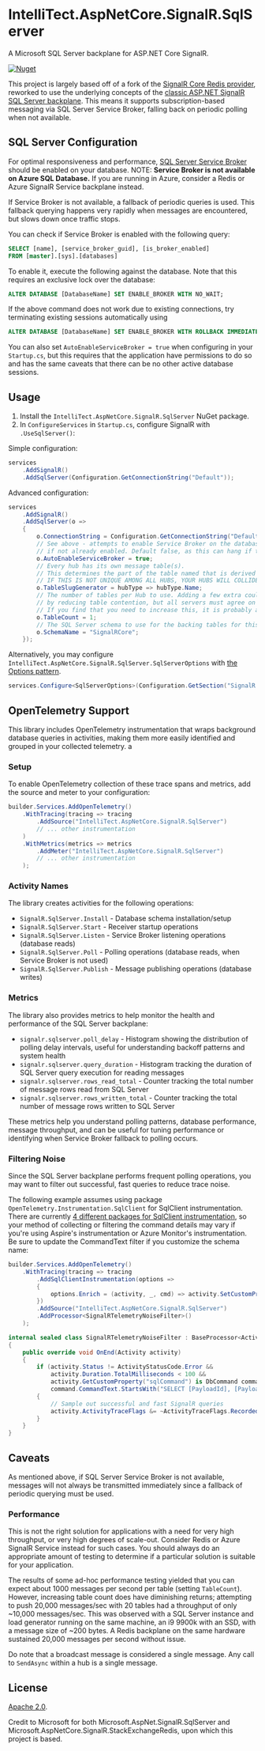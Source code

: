 # IntelliTect.AspNetCore.SignalR.SqlServer

A Microsoft SQL Server backplane for ASP.NET Core SignalR.

[![Nuget](https://img.shields.io/nuget/v/IntelliTect.AspNetCore.SignalR.SqlServer)](https://www.nuget.org/packages/IntelliTect.AspNetCore.SignalR.SqlServer/)


This project is largely based off of a fork of the [SignalR Core Redis provider](https://github.com/dotnet/aspnetcore/tree/main/src/SignalR/server/StackExchangeRedis), reworked to use the underlying concepts of the [classic ASP.NET SignalR SQL Server backplane](https://github.com/SignalR/SignalR/tree/main/src/Microsoft.AspNet.SignalR.SqlServer). This means it supports subscription-based messaging via SQL Server Service Broker, falling back on periodic polling when not available.


## SQL Server Configuration

For optimal responsiveness and performance, [SQL Server Service Broker](https://docs.microsoft.com/en-us/sql/database-engine/configure-windows/sql-server-service-broker?view=sql-server-ver15) should be enabled on your database. NOTE: **Service Broker is not available on Azure SQL Database.** If you are running in Azure, consider a Redis or Azure SignalR Service backplane instead.

If Service Broker is not available, a fallback of periodic queries is used. This fallback querying happens very rapidly when messages are encountered, but slows down once traffic stops.

You can check if Service Broker is enabled with the following query:
``` sql
SELECT [name], [service_broker_guid], [is_broker_enabled]
FROM [master].[sys].[databases]
```

To enable it, execute the following against the database. Note that this requires an exclusive lock over the database:
``` sql
ALTER DATABASE [DatabaseName] SET ENABLE_BROKER WITH NO_WAIT;
```

If the above command does not work due to existing connections, try terminating existing sessions automatically using
``` sql 
ALTER DATABASE [DatabaseName] SET ENABLE_BROKER WITH ROLLBACK IMMEDIATE
```

You can also set `AutoEnableServiceBroker = true` when configuring in your `Startup.cs`, but this requires that the application have permissions to do so and has the same caveats that there can be no other active database sessions.

## Usage

1. Install the `IntelliTect.AspNetCore.SignalR.SqlServer` NuGet package.
2. In `ConfigureServices` in `Startup.cs`, configure SignalR with `.UseSqlServer()`:


Simple configuration:
``` cs
services
    .AddSignalR()
    .AddSqlServer(Configuration.GetConnectionString("Default"));
```

Advanced configuration:

``` cs 
services
    .AddSignalR()
    .AddSqlServer(o =>
    {
        o.ConnectionString = Configuration.GetConnectionString("Default");
        // See above - attempts to enable Service Broker on the database at startup
        // if not already enabled. Default false, as this can hang if the database has other sessions.
        o.AutoEnableServiceBroker = true;
        // Every hub has its own message table(s). 
        // This determines the part of the table named that is derived from the hub name.
        // IF THIS IS NOT UNIQUE AMONG ALL HUBS, YOUR HUBS WILL COLLIDE AND MESSAGES MIX.
        o.TableSlugGenerator = hubType => hubType.Name;
        // The number of tables per Hub to use. Adding a few extra could increase throughput
        // by reducing table contention, but all servers must agree on the number of tables used.
        // If you find that you need to increase this, it is probably a hint that you need to switch to Redis.
        o.TableCount = 1;
        // The SQL Server schema to use for the backing tables for this backplane.
        o.SchemaName = "SignalRCore";
    });
```

Alternatively, you may configure `IntelliTect.AspNetCore.SignalR.SqlServer.SqlServerOptions` with [the Options pattern](https://docs.microsoft.com/en-us/aspnet/core/fundamentals/configuration/?view=aspnetcore-5.0).

``` cs
services.Configure<SqlServerOptions>(Configuration.GetSection("SignalR:SqlServer"));
```

## OpenTelemetry Support

This library includes OpenTelemetry instrumentation that wraps background database queries in activities, making them more easily identified and grouped in your collected telemetry.
a
### Setup

To enable OpenTelemetry collection of these trace spans and metrics, add the source and meter to your configuration:

``` cs
builder.Services.AddOpenTelemetry()
    .WithTracing(tracing => tracing
        .AddSource("IntelliTect.AspNetCore.SignalR.SqlServer")
        // ... other instrumentation
    )
    .WithMetrics(metrics => metrics
        .AddMeter("IntelliTect.AspNetCore.SignalR.SqlServer")
        // ... other instrumentation
    );
```

### Activity Names

The library creates activities for the following operations:
- `SignalR.SqlServer.Install` - Database schema installation/setup
- `SignalR.SqlServer.Start` - Receiver startup operations
- `SignalR.SqlServer.Listen` - Service Broker listening operations (database reads)
- `SignalR.SqlServer.Poll` - Polling operations (database reads, when Service Broker is not used)
- `SignalR.SqlServer.Publish` - Message publishing operations (database writes)

### Metrics

The library also provides metrics to help monitor the health and performance of the SQL Server backplane:

- `signalr.sqlserver.poll_delay` - Histogram showing the distribution of polling delay intervals, useful for understanding backoff patterns and system health
- `signalr.sqlserver.query_duration` - Histogram tracking the duration of SQL Server query execution for reading messages
- `signalr.sqlserver.rows_read_total` - Counter tracking the total number of message rows read from SQL Server
- `signalr.sqlserver.rows_written_total` - Counter tracking the total number of message rows written to SQL Server

These metrics help you understand polling patterns, database performance, message throughput, and can be useful for tuning performance or identifying when Service Broker fallback to polling occurs.

### Filtering Noise

Since the SQL Server backplane performs frequent polling operations, you may want to filter out successful, fast queries to reduce trace noise. 

The following example assumes using package `OpenTelemetry.Instrumentation.SqlClient` for SqlClient instrumentation. There are currently [4 different packages for SqlClient instrumentation](https://github.com/dotnet/aspire/issues/2427#issuecomment-3259572206), so your method of collecting or filtering the command details may vary if you're using Aspire's instrumentation or Azure Monitor's instrumentation. Be sure to update the CommandText filter if you customize the schema name:

``` cs
builder.Services.AddOpenTelemetry()
    .WithTracing(tracing => tracing
        .AddSqlClientInstrumentation(options =>
        {
            options.Enrich = (activity, _, cmd) => activity.SetCustomProperty("sqlCommand", cmd);
        })
        .AddSource("IntelliTect.AspNetCore.SignalR.SqlServer")
        .AddProcessor<SignalRTelemetryNoiseFilter>()
    );

internal sealed class SignalRTelemetryNoiseFilter : BaseProcessor<Activity>
{
    public override void OnEnd(Activity activity)
    {
        if (activity.Status != ActivityStatusCode.Error &&
            activity.Duration.TotalMilliseconds < 100 &&
            activity.GetCustomProperty("sqlCommand") is DbCommand command &&
            command.CommandText.StartsWith("SELECT [PayloadId], [Payload], [InsertedOn] FROM [SignalR]") == true)
        {
            // Sample out successful and fast SignalR queries
            activity.ActivityTraceFlags &= ~ActivityTraceFlags.Recorded;
        }
    }
}
```

## Caveats

As mentioned above, if SQL Server Service Broker is not available, messages will not always be transmitted immediately since a fallback of periodic querying must be used.

### Performance

This is not the right solution for applications with a need for very high throughput, or very high degrees of scale-out. Consider Redis or Azure SignalR Service instead for such cases. You should always do an appropriate amount of testing to determine if a particular solution is suitable for your application. 

The results of some ad-hoc performance testing yielded that you can expect about 1000 messages per second per table (setting `TableCount`). However, increasing table count does have diminishing returns; attempting to push 20,000 messages/sec with 20 tables had a throughput of only ~10,000 messages/sec. This was observed with a SQL Server instance and load generator running on the same machine, an i9 9900k with an SSD, with a message size of ~200 bytes. A Redis backplane on the same hardware sustained 20,000 messages per second without issue.

Do note that a broadcast message is considered a single message. Any call to `SendAsync` within a hub is a single message.

## License

[Apache 2.0](./LICENSE.txt). 

Credit to Microsoft for both Microsoft.AspNet.SignalR.SqlServer and Microsoft.AspNetCore.SignalR.StackExchangeRedis, upon which this project is based.
